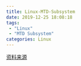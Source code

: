 ```yaml
---
title: Linux-MTD-Subsystem
date: 2019-12-25 18:08:18
tags:
 - "Linux"
 - "MTD Subsystem"
categories: Linux
---
```


[资料来源](http://www.linux-mtd.infradead.org/doc/general.html)









